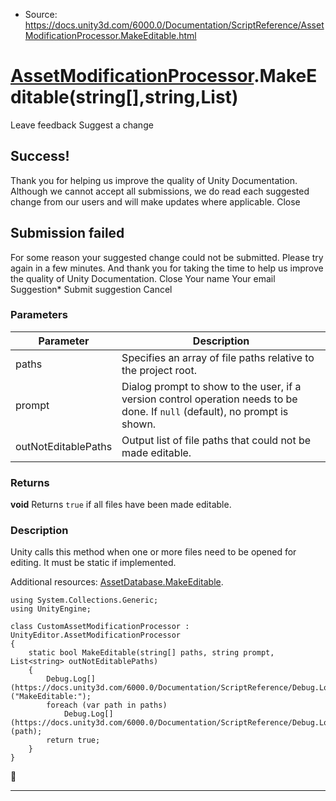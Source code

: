 * Source: https://docs.unity3d.com/6000.0/Documentation/ScriptReference/AssetModificationProcessor.MakeEditable.html

#  [AssetModificationProcessor](https://docs.unity3d.com/6000.0/Documentation/ScriptReference/AssetModificationProcessor.html).MakeEditable(string[],string,List<string>)
Leave feedback
Suggest a change
## Success!
Thank you for helping us improve the quality of Unity Documentation. Although we cannot accept all submissions, we do read each suggested change from our users and will make updates where applicable.
Close
## Submission failed
For some reason your suggested change could not be submitted. Please <a>try again</a> in a few minutes. And thank you for taking the time to help us improve the quality of Unity Documentation.
Close
Your name Your email Suggestion* Submit suggestion
Cancel
### Parameters
Parameter | Description  
---|---  
paths | Specifies an array of file paths relative to the project root.  
prompt | Dialog prompt to show to the user, if a version control operation needs to be done. If `null` (default), no prompt is shown.  
outNotEditablePaths | Output list of file paths that could not be made editable.  
### Returns
**void** Returns `true` if all files have been made editable. 
### Description
Unity calls this method when one or more files need to be opened for editing.
It must be static if implemented.  
  
Additional resources: [AssetDatabase.MakeEditable](https://docs.unity3d.com/6000.0/Documentation/ScriptReference/AssetDatabase.MakeEditable.html).
```
using System.Collections.Generic;
using UnityEngine;  
  
class CustomAssetModificationProcessor : UnityEditor.AssetModificationProcessor
{
    static bool MakeEditable(string[] paths, string prompt, List<string> outNotEditablePaths)
    {
        Debug.Log[](https://docs.unity3d.com/6000.0/Documentation/ScriptReference/Debug.Log.html)("MakeEditable:");
        foreach (var path in paths)
            Debug.Log[](https://docs.unity3d.com/6000.0/Documentation/ScriptReference/Debug.Log.html)(path);
        return true;
    }
}

```

* * *
